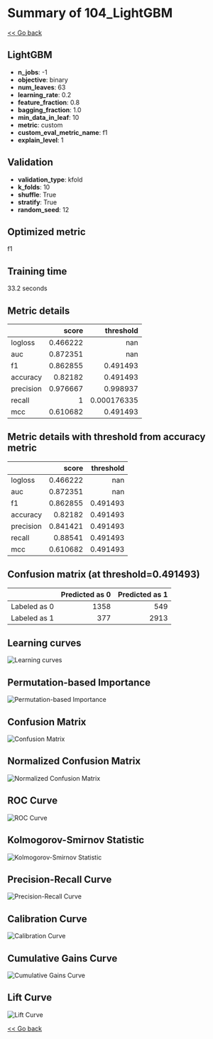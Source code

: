 # Summary of 104_LightGBM

[<< Go back](../README.md)


## LightGBM
- **n_jobs**: -1
- **objective**: binary
- **num_leaves**: 63
- **learning_rate**: 0.2
- **feature_fraction**: 0.8
- **bagging_fraction**: 1.0
- **min_data_in_leaf**: 10
- **metric**: custom
- **custom_eval_metric_name**: f1
- **explain_level**: 1

## Validation
 - **validation_type**: kfold
 - **k_folds**: 10
 - **shuffle**: True
 - **stratify**: True
 - **random_seed**: 12

## Optimized metric
f1

## Training time

33.2 seconds

## Metric details
|           |    score |     threshold |
|:----------|---------:|--------------:|
| logloss   | 0.466222 | nan           |
| auc       | 0.872351 | nan           |
| f1        | 0.862855 |   0.491493    |
| accuracy  | 0.82182  |   0.491493    |
| precision | 0.976667 |   0.998937    |
| recall    | 1        |   0.000176335 |
| mcc       | 0.610682 |   0.491493    |


## Metric details with threshold from accuracy metric
|           |    score |   threshold |
|:----------|---------:|------------:|
| logloss   | 0.466222 |  nan        |
| auc       | 0.872351 |  nan        |
| f1        | 0.862855 |    0.491493 |
| accuracy  | 0.82182  |    0.491493 |
| precision | 0.841421 |    0.491493 |
| recall    | 0.88541  |    0.491493 |
| mcc       | 0.610682 |    0.491493 |


## Confusion matrix (at threshold=0.491493)
|              |   Predicted as 0 |   Predicted as 1 |
|:-------------|-----------------:|-----------------:|
| Labeled as 0 |             1358 |              549 |
| Labeled as 1 |              377 |             2913 |

## Learning curves
![Learning curves](learning_curves.png)

## Permutation-based Importance
![Permutation-based Importance](permutation_importance.png)
## Confusion Matrix

![Confusion Matrix](confusion_matrix.png)


## Normalized Confusion Matrix

![Normalized Confusion Matrix](confusion_matrix_normalized.png)


## ROC Curve

![ROC Curve](roc_curve.png)


## Kolmogorov-Smirnov Statistic

![Kolmogorov-Smirnov Statistic](ks_statistic.png)


## Precision-Recall Curve

![Precision-Recall Curve](precision_recall_curve.png)


## Calibration Curve

![Calibration Curve](calibration_curve_curve.png)


## Cumulative Gains Curve

![Cumulative Gains Curve](cumulative_gains_curve.png)


## Lift Curve

![Lift Curve](lift_curve.png)



[<< Go back](../README.md)
